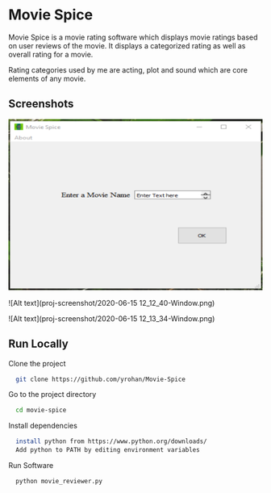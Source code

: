 
# Movie Spice

Movie Spice is a movie rating software which displays 
movie ratings based on user reviews of the movie. It displays
a categorized rating as well as overall rating for a movie.

Rating categories used by me are acting, plot and sound which
are core elements of any movie.

## Screenshots
![Alt text](proj-screenshot/2020-06-15%2012_10_53-Window.png)

![Alt text](proj-screenshot/2020-06-15 12_12_40-Window.png)

![Alt text](proj-screenshot/2020-06-15 12_13_34-Window.png)

## Run Locally

Clone the project

```bash
  git clone https://github.com/yrohan/Movie-Spice
```

Go to the project directory

```bash
  cd movie-spice
```

Install dependencies

```bash
  install python from https://www.python.org/downloads/
  Add python to PATH by editing environment variables
```
Run Software

```bash
  python movie_reviewer.py
```


  
